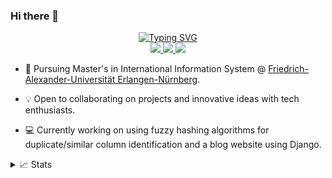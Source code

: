 ### Hi there 👋


<p align="center">
<a href="https://github.com/thapaSujit">
    <img src="https://readme-typing-svg.demolab.com?font=Georgia&size=18&duration=2500&pause=100&multiline=true&width=550&height=120&lines=Sujit+Thapa;Master's+Student+%7C+Data+Enthusiast;Interested+in+the+field+of +%7C+Data+Science+%7C+Data+Engineer+%7C+Data+Analyst" alt="Typing SVG" />
</a>

<br>
<a href="https://www.linkedin.com/in/thapa-sujit/">
    <img src="https://img.shields.io/badge/-Linkedin-blue?style=flat-square&logo=linkedin">
</a>
<a href="mailto:megasuziet@gmail.com">
    <img src="https://img.shields.io/badge/-Email-red?style=flat-square&logo=gmail&logoColor=white">
</a>
<a href="https://sujitthapa.pythonanywhere.com/">
    <img src="https://img.shields.io/website/http/www.website.com/path/to/page.html.svg.">
</a>
</a>    
</br>
</p>

* 📖 Pursuing Master's in International Information System @ [Friedrich-Alexander-Universität Erlangen-Nürnberg](https://www.win.rw.fau.de/master/). 

* 💡 Open to collaborating on projects and innovative ideas with tech enthusiasts. 

* 💻 Currently working on using fuzzy hashing algorithms for duplicate/similar column identification and a blog website using Django.



<details>
<summary>📈 Stats</summary>
<br>
My Github Stats

![](http://github-profile-summary-cards.vercel.app/api/cards/profile-details?username=thapaSujit&theme=dracula) 

![](http://github-profile-summary-cards.vercel.app/api/cards/repos-per-language?username=thapaSujit&theme=dracula) 
![](http://github-profile-summary-cards.vercel.app/api/cards/most-commit-language?username=thapaSujit&theme=dracula)


<br>
Currently Coding & Listening to:

[![spotify-github-profile](https://spotify-github-profile.vercel.app/api/view?uid=31rqpwjrf2llmeuvvhoytdw6safe&cover_image=true&theme=novatorem&show_offline=true&background_color=121212&interchange=false&bar_color=53b14f&bar_color_cover=false)](https://spotify-github-profile.vercel.app/api/view?uid=31rqpwjrf2llmeuvvhoytdw6safe&redirect=true)
</details>
